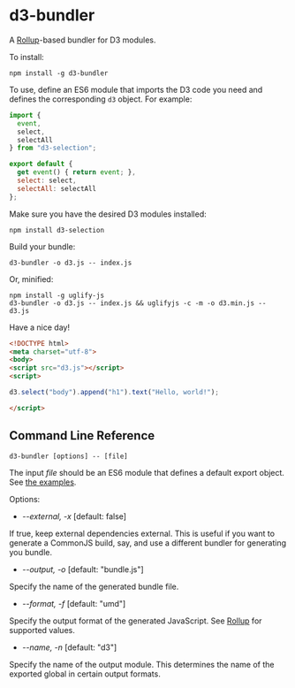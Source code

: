 # d3-bundler

A [Rollup](https://github.com/rollup/rollup)-based bundler for D3 modules.

To install:

```
npm install -g d3-bundler
```

To use, define an ES6 module that imports the D3 code you need and defines the
corresponding `d3` object. For example:

```js
import {
  event,
  select,
  selectAll
} from "d3-selection";

export default {
  get event() { return event; },
  select: select,
  selectAll: selectAll
};
```

Make sure you have the desired D3 modules installed:

```
npm install d3-selection
```

Build your bundle:

```
d3-bundler -o d3.js -- index.js
```

Or, minified:

```
npm install -g uglify-js
d3-bundler -o d3.js -- index.js && uglifyjs -c -m -o d3.min.js -- d3.js
```

Have a nice day!

```html
<!DOCTYPE html>
<meta charset="utf-8">
<body>
<script src="d3.js"></script>
<script>

d3.select("body").append("h1").text("Hello, world!");

</script>
```

## Command Line Reference

```
d3-bundler [options] -- [file]
```

The input *file* should be an ES6 module that defines a default export object. See [the examples](https://github.com/d3/d3-bundler/tree/master/example).

Options:

* <i>--external, -x</i> [default: false]

If true, keep external dependencies external. This is useful if you want to generate a CommonJS build, say, and use a different bundler for generating you bundle.

* <i>--output, -o</i> [default: "bundle.js"]

Specify the name of the generated bundle file.

* <i>--format, -f</i> [default: "umd"]

Specify the output format of the generated JavaScript. See [Rollup](https://github.com/rollup/rollup#api) for supported values.

* <i>--name, -n</i> [default: "d3"]

Specify the name of the output module. This determines the name of the exported global in certain output formats.
